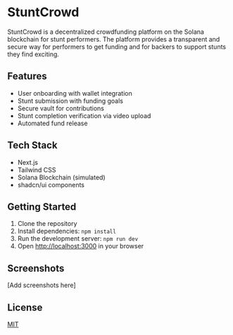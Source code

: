 # StuntCrowd

StuntCrowd is a decentralized crowdfunding platform on the Solana blockchain for stunt performers. The platform provides a transparent and secure way for performers to get funding and for backers to support stunts they find exciting.

## Features

- User onboarding with wallet integration
- Stunt submission with funding goals
- Secure vault for contributions
- Stunt completion verification via video upload
- Automated fund release

## Tech Stack

- Next.js
- Tailwind CSS
- Solana Blockchain (simulated)
- shadcn/ui components

## Getting Started

1. Clone the repository
2. Install dependencies: `npm install`
3. Run the development server: `npm run dev`
4. Open [http://localhost:3000](http://localhost:3000) in your browser

## Screenshots

[Add screenshots here]

## License

[MIT](LICENSE)
